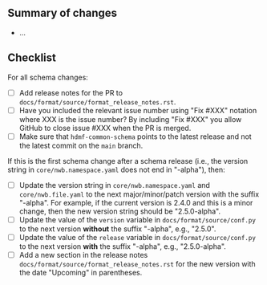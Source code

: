 ## Summary of changes

- ...

## Checklist

For all schema changes:
- [ ] Add release notes for the PR to `docs/format/source/format_release_notes.rst`.
- [ ] Have you included the relevant issue number using "Fix #XXX" notation where XXX is the issue number? By including "Fix #XXX" you allow GitHub to close issue #XXX when the PR is merged.
- [ ] Make sure that `hdmf-common-schema` points to the latest release and not the latest commit on the `main` branch.

If this is the first schema change after a schema release (i.e., the version string in `core/nwb.namespace.yaml` does not
end in "-alpha"), then:
- [ ] Update the version string in `core/nwb.namespace.yaml` and `core/nwb.file.yaml` to the next major/minor/patch
  version with the suffix "-alpha". For example, if the current version is 2.4.0 and this is a minor change, then the
  new version string should be "2.5.0-alpha".
- [ ] Update the value of the `version` variable in `docs/format/source/conf.py` to the next version **without** the
  suffix "-alpha", e.g., "2.5.0".
- [ ] Update the value of the `release` variable in `docs/format/source/conf.py` to the next version **with** the suffix
  "-alpha", e.g., "2.5.0-alpha".
- [ ] Add a new section in the release notes `docs/format/source/format_release_notes.rst` for the new version
  with the date "Upcoming" in parentheses.

<!-- See https://nwb-schema.readthedocs.io/en/latest/software_process.html for more details. -->

